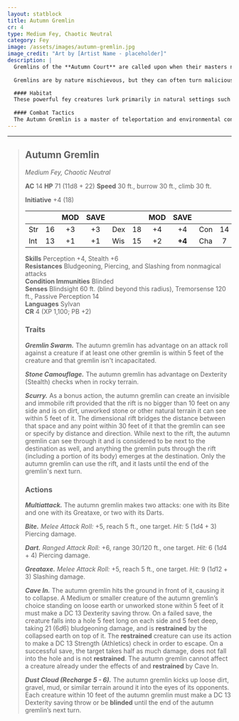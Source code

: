 ```yaml
---
layout: statblock
title: Autumn Gremlin
cr: 4
type: Medium Fey, Chaotic Neutral
category: Fey
image: /assets/images/autumn-gremlin.jpg
image_credit: "Art by [Artist Name - placeholder]"
description: |
  Gremlins of the **Autumn Court** are called upon when their masters need a creepy and crawly creature to ambush a nuisance. They are larger, stronger, and more intimidating than their smaller boggle cousins. It is rumored that boggles that achieve great service to the Court are transformed into these beings. The transformation renders them **blind**, and they learn to lurk in dark caves and scurry their way through the earth, relying on their other powerful senses.
  
  Gremlins are by nature mischievous, but they can often turn malicious. When left to their own devices, they will play increasingly cruel tricks on their victims. At first, things will go missing, then animals in the area will begin to seem skittish as the autumn gremlins prod them through tunnels. Eventually, whole communities will go missing with the only thing left being upturned earth in the last place they were seen.

  #### Habitat
  These powerful fey creatures lurk primarily in natural settings such as dark caves, ruins, and areas with loose dirt or unworked stone where they can use their burrow speed and **Stone Camouflage**. They prefer environments that allow them to use their dimensional rift ability, **Scurry**, for ambush attacks.
  
  #### Combat Tactics
  The Autumn Gremlin is a master of teleportation and environmental control. It leverages its ability to **burrow fast through the ground** and uses **Scurry** to rapidly maneuver into position. It often opens combat by using **Dust Cloud** to **blind** opponents, then follows up with **Cave In** to restrain smaller targets by collapsing the ground beneath them. Its **Multiattack** allows it to deploy a mix of ranged attacks (**Dart**) and melee strikes (**Greataxe** or **Bite**), often gaining advantage from **Gremlin Swarm** if allies are present.
---
```


___
> ## Autumn Gremlin
> *Medium Fey, Chaotic Neutral*
> 
> **AC** 14 **HP** 71 (11d8 + 22) **Speed** 30 ft., burrow 30 ft., climb 30 ft.
> 
> **Initiative** +4 (18)
>
> | | | MOD | SAVE | | | MOD | SAVE | | | MOD | SAVE |
> |:--|:-:|:----:|:----:|:--|:-:|:----:|:----:|:--|:-:|:----:|:----:|
> |Str| 16| +3 | +3 |Dex| 18| +4 | +4 |Con| 14| +2 | +2 |
> |Int| 13| +1 | +1 |Wis| 15| +2 | **+4** |Cha| 7| -2 | **+0** |
>
> **Skills** Perception +4, Stealth +6  
> **Resistances** Bludgeoning, Piercing, and Slashing from nonmagical attacks  
> **Condition Immunities** Blinded  
> **Senses** Blindsight 60 ft. (blind beyond this radius), Tremorsense 120 ft., Passive Perception 14  
> **Languages** Sylvan  
> **CR** 4 (XP 1,100; PB +2)
>
> ### Traits
>
> ***Gremlin Swarm.*** The autumn gremlin has advantage on an attack roll against a creature if at least one other gremlin is within 5 feet of the creature and that gremlin isn't incapacitated.
>
> ***Stone Camouflage.*** The autumn gremlin has advantage on Dexterity (Stealth) checks when in rocky terrain.
>
> ***Scurry.*** As a bonus action, the autumn gremlin can create an invisible and immobile rift provided that the rift is no bigger than 10 feet on any side and is on dirt, unworked stone or other natural terrain it can see within 5 feet of it. The dimensional rift bridges the distance between that space and any point within 30 feet of it that the gremlin can see or specify by distance and direction. While next to the rift, the autumn gremlin can see through it and is considered to be next to the destination as well, and anything the gremlin puts through the rift (including a portion of its body) emerges at the destination. Only the autumn gremlin can use the rift, and it lasts until the end of the gremlin's next turn.
>
> ### Actions
>
> ***Multiattack.*** The autumn gremlin makes two attacks: one with its Bite and one with its Greataxe, or two with its Darts.
>
> ***Bite.*** *Melee Attack Roll:* +5, reach 5 ft., one target. *Hit:* 5 ($1d4 + 3$) Piercing damage.
>
> ***Dart.*** *Ranged Attack Roll:* +6, range 30/120 ft., one target. *Hit:* 6 ($1d4 + 4$) Piercing damage.
>
> ***Greataxe.*** *Melee Attack Roll:* +5, reach 5 ft., one target. *Hit:* 9 ($1d12 + 3$) Slashing damage.
>
> ***Cave In.*** The autumn gremlin hits the ground in front of it, causing it to collapse. A Medium or smaller creature of the autumn gremlin’s choice standing on loose earth or unworked stone within 5 feet of it must make a DC 13 Dexterity saving throw. On a failed save, the creature falls into a hole 5 feet long on each side and 5 feet deep, taking 21 ($6d6$) bludgeoning damage, and is **restrained** by the collapsed earth on top of it. The **restrained** creature can use its action to make a DC 13 Strength (Athletics) check in order to escape. On a successful save, the target takes half as much damage, does not fall into the hole and is not **restrained**. The autumn gremlin cannot affect a creature already under the effects of and **restrained** by Cave In.
>
> ***Dust Cloud (Recharge 5 - 6).*** The autumn gremlin kicks up loose dirt, gravel, mud, or similar terrain around it into the eyes of its opponents. Each creature within 10 feet of the autumn gremlin must make a DC 13 Dexterity saving throw or be **blinded** until the end of the autumn gremlin’s next turn.